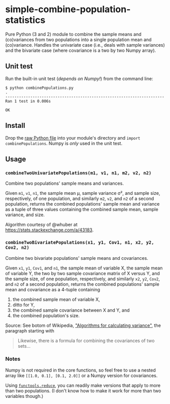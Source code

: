 # simple-combine-population-statistics

Pure Python (3 and 2) module to combine the sample means and (co)variances from two populations into a single population mean and (co)variance. Handles the univariate case (i.e., deals with sample variances) and the bivariate case (where covariance is a two by two Numpy array).

## Unit test
Run the built-in unit test (*depends on Numpy!*) from the command line:
```
$ python combinePopulations.py
.
----------------------------------------------------------------------
Ran 1 test in 0.006s

OK
```

## Install
Drop the [raw Python file](combinePopulations.py) into your module's directory and `import combinePopulations`. Numpy is *only* used in the unit test.

## Usage
### `combineTwoUnivariatePopulations(m1, v1, n1, m2, v2, n2)`
Combine two populations' sample means and variances.

Given `m1`, `v1`, `n1`, the sample mean μ, sample variance σ², and sample size, respectively, of one population, and similarly `m2`, `v2`, and `n2` of a second population, returns the combined populations' sample mean and variance as a tuple of three values containing the combined sample mean, sample variance, and size.

Algorithm courtesy of @whuber at https://stats.stackexchange.com/a/43183.

### `combineTwoBivariatePopulations(x1, y1, Cov1, n1, x2, y2, Cov2, n2)`
Combine two bivariate populations' sample means and covariances.

Given `x1`, `y1`, `Cov1`, and `n1`, the sample mean of variable X, the sample mean of variable Y, the two by two sample covariance matrix of X versus Y, and the sample size, of one population,  respectively, and similarly `x2`, `y2`, `Cov2`, and `n2` of a second population, returns the combined populations' sample mean and covariance as a 4-tuple containing
1. the combined sample mean of variable X,
2. ditto for Y,
3. the combined sample covariance between X and Y, and
4. the combined population's size.

Source: See botom of Wikipedia, ["Algorithms for calculating variance"](https://en.wikipedia.org/w/index.php?title=Algorithms_for_calculating_variance&oldid=829952267#Online), the paragraph starting with

> Likewise, there is a formula for combining the covariances of two sets...

### Notes
Numpy is not required in the core functions, so feel free to use a nested array like `[[1.0, 0.1], [0.1, 2.0]]` or a Numpy version for covariances.

Using [`functools.reduce`](https://docs.python.org/3/library/functools.html#functools.reduce), you can readily make versions that apply to more than two populations. (I don't know how to make it work for more than two variables though.)
